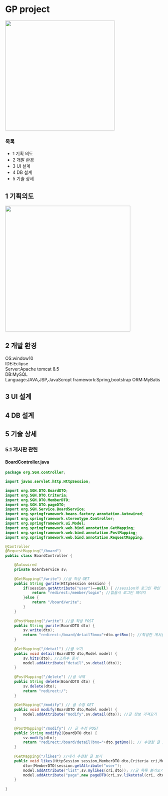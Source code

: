 # GP project
<img src="https://user-images.githubusercontent.com/77423948/105048569-113e3c00-5aaf-11eb-80f5-0d7790f43d79.png" width="350" height="350px">

### 목록
- 1 기획 의도
- 2 개발 환경
- 3 UI 설계
- 4 DB 설계
- 5 기술 상세

## 1 기획의도

<img src="https://user-images.githubusercontent.com/77423948/105108845-87b65a80-5afe-11eb-8eeb-1e15fc56dec5.jpg" width="400" >  

  

## 2 개발 환경

  OS:window10  
  IDE:Eclipse  
  Server:Apache tomcat 8.5  
  DB:MySQL  
  Language:JAVA,JSP,JavaScropt 
  framework:Spring,bootstrap
  ORM:MyBatis  
  
  
## 3 UI 설계


## 4 DB 설계

## 5 기술 상세

### 5.1 게시판 관련
#### BoardController.java 
```java
package org.SGH.controller;

import javax.servlet.http.HttpSession;

import org.SGH.DTO.BoardDTO;
import org.SGH.DTO.Criteria;
import org.SGH.DTO.MemberDTO;
import org.SGH.DTO.pageDTO;
import org.SGH.Service.BoardService;
import org.springframework.beans.factory.annotation.Autowired;
import org.springframework.stereotype.Controller;
import org.springframework.ui.Model;
import org.springframework.web.bind.annotation.GetMapping;
import org.springframework.web.bind.annotation.PostMapping;
import org.springframework.web.bind.annotation.RequestMapping;

@Controller
@RequestMapping("/board")
public class BoardController {

	@Autowired
	private BoardService sv;
	
	@GetMapping("/write") //글 작성 GET
	public String gwrite(HttpSession session) {
		if(session.getAttribute("user")==null) { //session의 로그인 확인
			return "redirect:/member/login"; //없을시 로그인 페이지
		}else {
			return "/board/write";
		}
	}
	
	@PostMapping("/write") //글 작성 POST
	public String pwrite(BoardDTO dto) {
		sv.write(dto);
		return "redirect:/board/detail?bno="+dto.getBno(); //작성한 게시글 보기
	}
	
	@GetMapping("/detail") //글 보기
	public void detail(BoardDTO dto,Model model) {
		sv.hits(dto); //조회수 증가
		model.addAttribute("detail",sv.detail(dto));
	}
	
	@PostMapping("/delete") //글 삭제
	public String delete(BoardDTO dto) {
		sv.delete(dto);
		return "redirect:/";
	}
  
	@GetMapping("/modify") // 글 수정 GET
	public void modify(BoardDTO dto,Model model) {
		model.addAttribute("modify",sv.detail(dto)); //글 정보 가져오기
	}
	
	@PostMapping("/modify") // 글 수정 POST
	public String modify2(BoardDTO dto) {
		sv.modify(dto);
		return "redirect:/board/detail?bno="+dto.getBno(); // 수정한 글 보기
	}
	
	@GetMapping("/likes") //내가 추천한 글 보기
	public void likes(HttpSession session,MemberDTO dto,Criteria cri,Model model) {
		dto=(MemberDTO)session.getAttribute("user");
		model.addAttribute("list",sv.mylikes(cri,dto)); //글 목록 불러오기
		model.addAttribute("page",new pageDTO(cri,sv.liketotal(cri, dto))); //페이징
	}
	
}
```

